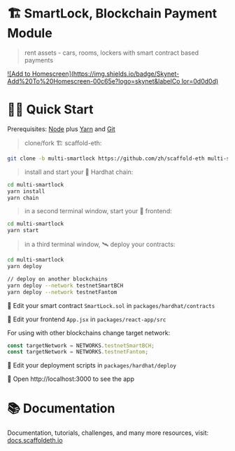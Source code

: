# 🏗 SmartLock, Blockchain Payment Module

> rent assets - cars, rooms, lockers with smart contract based payments

[![Add to Homescreen](https://img.shields.io/badge/Skynet-Add%20To%20Homescreen-00c65e?logo=skynet&labelCo
lor=0d0d0d)](https://homescreen.hns.siasky.net/#/skylink/AQDPcrJcbXd3GdljYoxW3jrrfAtcGfNKn9QJ98nxtf1OcQ)

# 🏄‍♂️ Quick Start

Prerequisites: [Node](https://nodejs.org/en/download/) plus [Yarn](https://classic.yarnpkg.com/en/docs/install/) and [Git](https://git-scm.com/downloads)

> clone/fork 🏗 scaffold-eth:

```bash
git clone -b multi-smartlock https://github.com/zh/scaffold-eth multi-smartlock
```

> install and start your 👷‍ Hardhat chain:

```bash
cd multi-smartlock
yarn install
yarn chain
```

> in a second terminal window, start your 📱 frontend:

```bash
cd multi-smartlock
yarn start
```

> in a third terminal window, 🛰 deploy your contracts:

```bash
cd multi-smartlock
yarn deploy

// deploy on another blockchains
yarn deploy --network testnetSmartBCH
yarn deploy --network testnetFantom
```

🔏 Edit your smart contract `SmartLock.sol` in `packages/hardhat/contracts`

📝 Edit your frontend `App.jsx` in `packages/react-app/src`

For using with other blockchains change target network:

```js
const targetNetwork = NETWORKS.testnetSmartBCH;
const targetNetwork = NETWORKS.testnetFantom;
```

💼 Edit your deployment scripts in `packages/hardhat/deploy`

📱 Open http://localhost:3000 to see the app

# 📚 Documentation

Documentation, tutorials, challenges, and many more resources, visit: [docs.scaffoldeth.io](https://docs.scaffoldeth.io)
